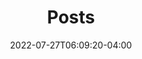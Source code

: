 ---
title: "Posts"
date: 2022-07-27T06:09:20-04:00
draft: false
excludeFromTopNav: false
link: "/archive/"
showDate: false
weight: 9
---